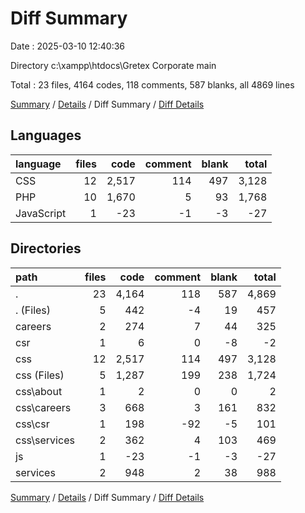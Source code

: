 # Diff Summary

Date : 2025-03-10 12:40:36

Directory c:\\xampp\\htdocs\\Gretex Corporate main

Total : 23 files,  4164 codes, 118 comments, 587 blanks, all 4869 lines

[Summary](results.md) / [Details](details.md) / Diff Summary / [Diff Details](diff-details.md)

## Languages
| language | files | code | comment | blank | total |
| :--- | ---: | ---: | ---: | ---: | ---: |
| CSS | 12 | 2,517 | 114 | 497 | 3,128 |
| PHP | 10 | 1,670 | 5 | 93 | 1,768 |
| JavaScript | 1 | -23 | -1 | -3 | -27 |

## Directories
| path | files | code | comment | blank | total |
| :--- | ---: | ---: | ---: | ---: | ---: |
| . | 23 | 4,164 | 118 | 587 | 4,869 |
| . (Files) | 5 | 442 | -4 | 19 | 457 |
| careers | 2 | 274 | 7 | 44 | 325 |
| csr | 1 | 6 | 0 | -8 | -2 |
| css | 12 | 2,517 | 114 | 497 | 3,128 |
| css (Files) | 5 | 1,287 | 199 | 238 | 1,724 |
| css\\about | 1 | 2 | 0 | 0 | 2 |
| css\\careers | 3 | 668 | 3 | 161 | 832 |
| css\\csr | 1 | 198 | -92 | -5 | 101 |
| css\\services | 2 | 362 | 4 | 103 | 469 |
| js | 1 | -23 | -1 | -3 | -27 |
| services | 2 | 948 | 2 | 38 | 988 |

[Summary](results.md) / [Details](details.md) / Diff Summary / [Diff Details](diff-details.md)
